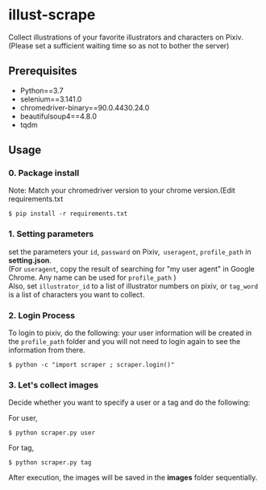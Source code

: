 # illust-scrape
Collect illustrations of your favorite illustrators and characters on Pixiv.  
(Please set a sufficient waiting time so as not to bother the server)

## Prerequisites
- Python==3.7
- selenium==3.141.0
- chromedriver-binary==90.0.4430.24.0
- beautifulsoup4==4.8.0
- tqdm


## Usage

### 0. Package install

Note: Match your chromedriver version to your chrome version.(Edit requirements.txt
```
$ pip install -r requirements.txt
```


### 1. Setting parameters

set the parameters your `id`, `passward` on Pixiv,` useragent`, `profile_path` in __setting.json__.  
(For `useragent`, copy the result of searching for "my user agent" in Google Chrome. Any name can be used for `profile_path` )  
Also, set `illustrator_id` to a list of illustrator numbers on pixiv, or `tag_word` is a list of characters you want to collect.



### 2. Login Process
To login to pixiv, do the following: your user information will be created in the `profile_path` folder and you will not need to login again to see the information from there.

```
$ python -c "import scraper ; scraper.login()"
```

### 3. Let's collect images
Decide whether you want to specify a user or a tag and do the following:

For user,
```
$ python scraper.py user
```

For tag,
```
$ python scraper.py tag 
```

After execution, the images will be saved in the __images__ folder sequentially.
